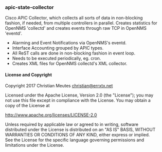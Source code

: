 ### apic-state-collector

Cisco APIC Collector, which collects all sorts of data in non-blocking fashion, if needed, from multiple controllers in parallel. Creates statistics for OpenNMS 'collectd' and creates events through raw TCP in OpenNMS 'eventd'. 

- Alarming and Event Notifications via OpenNMS's eventd.
- Interface Accounting grouped by APIC types.
- All ReST calls are done in non-blocking fashion in event loop.
- Needs to be executed periodically, eg. cron.
- Creates XML files for OpenNMS collectd's XML collector.



#### License and Copyright

Copyright 2017 Christian Meutes <christian@errxtx.net>


Licensed under the Apache License, Version 2.0 (the "License");
you may not use this file except in compliance with the License.
You may obtain a copy of the License at

  http://www.apache.org/licenses/LICENSE-2.0

Unless required by applicable law or agreed to in writing, software
distributed under the License is distributed on an "AS IS" BASIS,
WITHOUT WARRANTIES OR CONDITIONS OF ANY KIND, either express or implied.
See the License for the specific language governing permissions and
limitations under the License.
